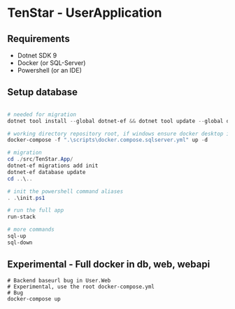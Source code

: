 # TenStar - UserApplication

## Requirements

- Dotnet SDK 9
- Docker (or SQL-Server)
- Powershell (or an IDE)

## Setup database

```powershell

# needed for migration
dotnet tool install --global dotnet-ef && dotnet tool update --global dotnet-ef

# working directory repository root, if windows ensure docker desktop is running, -d detatched
docker-compose -f ".\scripts\docker.compose.sqlserver.yml" up -d

# migration
cd ./src/TenStar.App/
dotnet-ef migrations add init
dotnet-ef database update
cd ..\..

# init the powershell command aliases
. .\init.ps1

# run the full app
run-stack

# more commands
sql-up
sql-down
```

## Experimental - Full docker in db, web, webapi

```shell
# Backend baseurl bug in User.Web
# Experimental, use the root docker-compose.yml
# Bug 
docker-compose up
```
